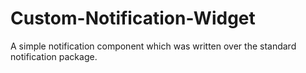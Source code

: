 # Custom-Notification-Widget
A simple notification component which was written over the standard notification package.
